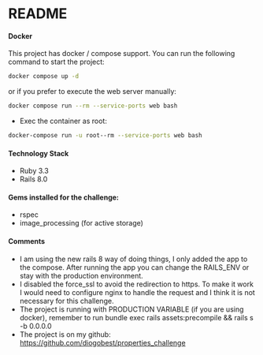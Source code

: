 # README

#### Docker

This project has docker / compose support. You can run the following command to start the project:

```bash
docker compose up -d
```

or if you prefer to execute the web server manually:

```bash
docker compose run --rm --service-ports web bash
```

- Exec the container as root:

```bash
docker-compose run -u root--rm --service-ports web bash 
```

#### Technology Stack

- Ruby 3.3
- Rails 8.0

#### Gems installed for the challenge:

- rspec
- image_processing (for active storage)

#### Comments

- I am using the new rails 8 way of doing things, I only added the app to the compose. After running the app you can change the RAILS_ENV or stay with the production environment.
- I disabled the force_ssl to avoid the redirection to https. To make it work I would need to configure nginx to handle the request and I think it is not necessary for this challenge.
- The project is running with PRODUCTION VARIABLE (if you are using docker), remember to run bundle exec rails assets:precompile && rails s -b 0.0.0.0
- The project is on my github: https://github.com/diogobest/properties_challenge
